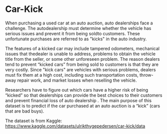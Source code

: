 # Car-Kick

When purchasing a used car at an auto auction, auto dealerships face a challenge. The autodealership must determine whether the vehicle has serious issues and prevent it from being soldto customers. These unfortunate purchases are referred to as "kicks" in the auto industry.

The features of a kicked car may include tampered odometers, mechanical issues that thedealer is unable to address, problems to obtain the vehicle title from the seller, or some other
unforeseen problem. The reason dealers tend to prevent “kicked cars” from being sold to customers is that they are very costly. Since "kick cars" are vehicles with serious problems, dealers must fix them at a high cost, including such transportation costs, throw-away repair work, and market losses when reselling the vehicle.

Researchers have to figure out which cars have a higher risk of being “kicked” so that dealerships can provide the best choices to their customers and prevent financial loss of auto dealership . The main purpose of this dataset is to predict if the car purchased at an auto auction is a “kick” (cars that are bad buys).

The dataset is from Kaggle: https://www.kaggle.com/datasets/ulrikthygepedersen/car-kick/data
